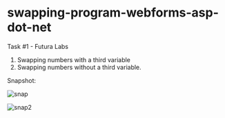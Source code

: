 # swapping-program-webforms-asp-dot-net

Task #1 - Futura Labs

1. Swapping numbers with a third variable
2. Swapping numbers without a third variable.

Snapshot:

![snap](https://github.com/thedevsafaf/swapping-program-webforms-asp-dot-net/assets/85129653/6787f4fe-bedf-41a0-ac98-9b4f69fbd510)

![snap2](https://github.com/thedevsafaf/swapping-program-webforms-asp-dot-net/assets/85129653/7f8b5d1d-6659-4223-aa87-3443944ccef5)
